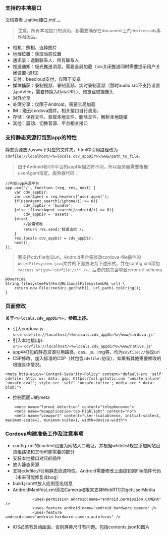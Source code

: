 ### 支持的本地接口
文档查看 _native接口.md _。
> 注意，所有本地接口的调用，都需要确保在document上的`deviceready`事件触发后。

* 相机：照相、选择图片
* 地理位置：获取当前位置
* 通讯录：选取联系人、所有联系人
* 推送通知：极光推送消息，需要全局加载（ios关闭推送同时需要提示用户关闭设置-通知<!--，silent-push功能无用-->）
* 支付：beecloud支付，仅限于安卓
* 媒体捕获：录制视频、录制音频、实时录制音频（暂时audio.src不支持设置为cdvfile，需要转换为DataURL）、预览截取摄像头
* 对外分享
* 处理分享：仅限于Android，需要全局加载
* IM：融云cordova插件。相关接口自行调用。
* 存储：保存文件、获取本地文件、删除文件、解析本地链接
* 其他：震动、切换音源、平台相关接口

<a name="distinguishPlatformAppDir"></a>
### 支持静态资源打包到app的特性
静态资源放入www下对应的文件夹，html中引用路径改为`cdvfile://localhost/<%=locals.cdv_appDir%>/www/path_to_file`。
>由于Android和iOS平台的appDir描述符不同，所以服务器需要根据userAgent指定。服务器代码：
```
//判断app来源平台
app.use('/', function (req, res, next) {
	var cdv_appDir;
	var userAgent = req.headers['user-agent'];
	if(userAgent.search(/iphone/i) >= 0){
		cdv_appDir = 'bundle';
	}else if(userAgent.search(/android/i) >= 0){
		cdv_appDir = 'assets';
	}else{
		//按需修改
		return res.send('错误请求');
	}
	res.locals.cdv_appDir = cdv_appDir;
	next();
});
```

> 要支持cdvfile协议url，Android平台需修改cordova-file插件的`AssetFilesystem.java`文件的下面方法为下述形式，并在config.xml添加`<access origin="cdvfile://*" />`，后者的缺失会导致error url schema

```
@Override
String filesystemPathForURL(LocalFilesystemURL url) {
    return new File(rootUri.getPath(), url.path).toString();
}
```

### 页面修改
__关于`<%=locals.cdv_appDir%>`，参照<a href="#distinguishPlatformAppDir">上述</a>。__

* 引入cordova.js `src='cdvfile://localhost/<%=locals.cdv_appDir%>/www/cordova.js'`
* 引入本地接口js `src='cdvfile://localhost/<%=locals.cdv_appDir%>/www/native.js'`
* app中打包的静态资源引用路径，css、js、img等，均为`cdvfile://`协议url
* CSP修改。加入标准的CSP（并包含`cdvfile:`协议），如果有其他需要修改的根据具体情况。
```
<meta http-equiv="Content-Security-Policy" content="default-src 'self' cdvfile: http: ws: data: gap: https://ssl.gstatic.com 'unsafe-inline' 'unsafe-eval'; style-src 'self' 'unsafe-inline'; media-src * data: blob:">
```
* 控制页面UI的meta
```
	<meta name="format-detection" content="telephone=no">
	<meta name="msapplication-tap-highlight" content="no">
	<meta name="viewport" content="user-scalable=no, initial-scale=1, maximum-scale=1, minimum-scale=1, width=device-width">

```

### Cordova构建准备工作及注意事项
* config.xml的content设置为网站入口地址，并根据whitelist规定添加网站目录根路径和其他可能需要的部分
* 安装本地接口对应的插件
* 放入静态资源
* 支持cdvfile://引用静态资源特性。Android需要修改上面提到的File插件代码（未来可能修复此bug）
* build.json中放入应用签名信息
* AndroidManifest.xml添加Camera权限来支持WebRTC的getUserMedia
```
            <uses-permission android:name="android.permission.CAMERA" />
            <uses-feature android:name="android.hardware.camera" />
            <uses-feature android:name="android.hardware.camera.autofocus" />
```
* iOS必须有启动画面，否则屏幕尺寸有问题。包括contents.json和图片
